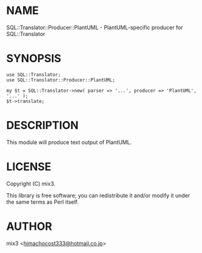 # NAME

SQL::Translator::Producer::PlantUML - PlantUML-specific producer for SQL::Translator

# SYNOPSIS

    use SQL::Translator;
    use SQL::Translator::Producer::PlantUML;

    my $t = SQL::Translator->new( parser => '...', producer => 'PlantUML', '...' );
    $t->translate;

# DESCRIPTION

This module will produce text output of PlantUML.

# LICENSE

Copyright (C) mix3.

This library is free software; you can redistribute it and/or modify
it under the same terms as Perl itself.

# AUTHOR

mix3 &lt;himachocost333@hotmail.co.jp>
